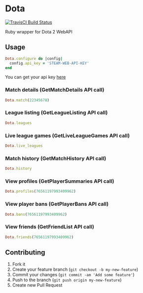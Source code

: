 # Dota

[![TravisCI Build Status](https://secure.travis-ci.org/nashby/dota.png?branch=master)](http://travis-ci.org/nashby/dota)

Ruby wrapper for Dota 2 WebAPI

## Usage

```ruby
Dota.configure do |config|
  config.api_key = 'STEAM-WEB-API-KEY'
end
```

You can get your api key [here](http://steamcommunity.com/dev/apikey)

### Match details (GetMatchDetails API call)

```ruby
Dota.match(22345678)
```

### League listing (GetLeagueListing API call)

```ruby
Dota.leagues
```

### Live league games (GetLiveLeagueGames API call)

```ruby
Dota.live_leagues
```

### Match history (GetMatchHistory API call)

```ruby
Dota.history
```

### View profiles (GetPlayerSummaries API call)

```ruby
Dota.profiles(76561197993409962)
```

### View player bans (GetPlayerBans API call)

```ruby
Dota.bans(76561197993409962)
```

### View friends (GetFriendList API call)

```ruby
Dota.friends(76561197993409962)
```

## Contributing

1. Fork it
2. Create your feature branch (`git checkout -b my-new-feature`)
3. Commit your changes (`git commit -am 'Add some feature'`)
4. Push to the branch (`git push origin my-new-feature`)
5. Create new Pull Request
